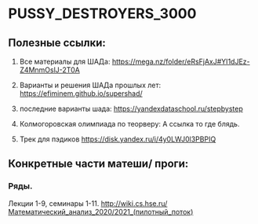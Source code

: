 # PUSSY_DESTROYERS_3000

## Полезные ссылки: 

1. Все материалы для ШАДа: https://mega.nz/folder/eRsFjAxJ#YI1dJEz-Z4MnmOslJ-2T0A

2. Варианты и решения ШАДа прошлых лет: https://efiminem.github.io/supershad/

3. последние варианты шада: https://yandexdataschool.ru/stepbystep

4. Колмогоровская олимпиада по теорверу: А ссылка то где блядь. 

5. Трек для пэдиков https://disk.yandex.ru/i/4y0LWJ0l3PBPIQ

## Конкретные части матеши/ проги:

### Ряды.
Лекции 1-9, семинары 1-11. 
http://wiki.cs.hse.ru/Математический_анализ_2020/2021_(пилотный_поток)

